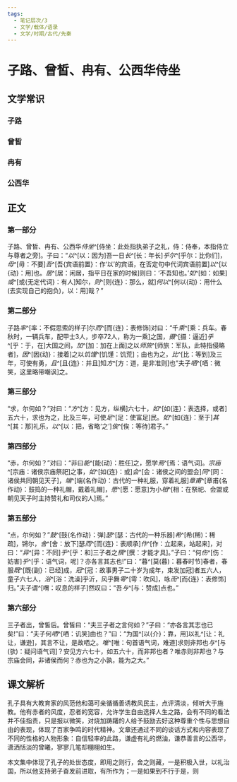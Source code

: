 ```yaml
---
tags:
  - 笔记层次/3
  - 文学/载体/语录
  - 文学/时期/古代/先秦
---
```


# 子路、曾皙、冉有、公西华侍坐
## 文学常识

### 子路

### 曾皙

### 冉有

### 公西华

## 正文

### 第一部分

子路、曾皙、冉有、公西华*侍坐*^[侍坐：此处指执弟子之礼，侍：侍奉，本指侍立与尊者之旁]。子曰：“*以*^[以：因为]吾一日*长*^[长：年长]*乎尔*^[乎尔：比你们]，*毋*^[毋：不要]*吾*^[吾{宾语前置}：作‘以’的宾语，在否定句中代词宾语前置]*以*^[以{动}：用]也。*居*^[居：闲居，指平日在家的时候]则曰：‘不吾知也。’*如*^[如：如果]*或*^[或{无定代词}：有人]知尔，*则*^[则{连}：那么，就]*何以*^[何以{动}：用什么(去实现自己的抱负)，以：用]哉？”

### 第二部分

子路*率*^[率：不假思索的样子]尔*而*^[而{连}：表修饰]对曰：“千*乘*^[乘：兵车。春秋时，一辆兵车，配甲士3人，步卒72人，称为一乘]之国，*摄*^[摄：逼近]*乎*^[乎：于，在]大国之间，*加*^[加：加在上面]之以*师旅*^[师旅：军队，此特指侵略者]，*因*^[因{动}：接着]之以*饥馑*^[饥馑：饥荒]；由也为之，*比*^[比：等到]及三年，可使有勇，*且*^[且{连}：并且]知*方*^[方：道，是非准则]也”夫子*哂*^[哂：微笑，这里略带嘲讽]之。

### 第三部分

“求，尔何如？”对曰：“*方*^[方：见方，纵横]六七十，*如*^[如{连}：表选择，或者]五六十，求也为之，比及三年，可使*足*^[足：使富足]民。*如*^[如{连}：至于]*其*^[其：那]礼乐，*以*^[以：把，省略‘之’]*俟*^[俟：等待]君子。”

### 第四部分

“赤，尔何如？”对曰：“非曰*能*^[能{动}：胜任]之，愿学*焉*^[焉：语气词]。*宗庙*^[宗庙：诸侯宗庙祭祀]之事，*如*^[如{连}：或]*会*^[会：诸侯之间的盟会]*同*^[同：诸侯共同朝见天子]，*端*^[端{名作动}：古代的一种礼服，穿着礼服]*章甫*^[章甫{名作动}：鼓捣的一种礼帽，戴着礼帽]，*愿*^[愿：愿意]为小*相*^[相：在祭祀、会盟或朝见天子时主持赞礼和司仪的人]焉。”

### 第五部分

“点，尔何如？”*鼓*^[鼓{名作动}：弹]*瑟*^[瑟：古代的一种乐器]*希*^[希(稀)：稀疏]，锵尔，*舍*^[舍：放下]瑟*而*^[而{连}：表顺承]*作*^[作：立起来，站起来]，对曰：“*异*^[异：不同]*乎*^[乎：和]三子者之*撰*^[撰：才能才具]。”子曰：“何*伤*^[伤：妨害]*乎*^[乎：语气词，呢]？亦各言其志也!”曰：“暮^[莫(暮)：暮春时节]春者，春服*既*^[既{副}：已经]成，*冠*^[冠：故事男子二十岁为成年，束发加冠]者五六人，童子六七人，*浴*^[浴：洗澡]乎沂，风乎舞*雩*^[雩：吹风]，咏*而*^[而{连}：表修饰]归。”夫子谓^[喟：叹息的样子]然叹曰：“吾*与*^[与：赞成]点也。”

### 第六部分

三子者出，曾皙后。曾皙曰：“夫三子者之言何如？”子曰：“亦各言其志也已矣!”曰：“夫子何*哂*^[哂：讥笑]由也？”曰：“为国^[以{介}：靠，用]以礼^[让：礼让，谦逊]，其言不让，是故哂之。*唯*^[唯：句首语气词，难道]求则非邦也*与*^[与(欤)：疑问语气词]？安见方六七十，如五六十，而非邦也者？唯赤则非邦也？与宗庙会同，非诸侯而何？赤也为之小孰，能为之大。”

## 课文解析

孔子具有大教育家的风范他和蔼可亲循循善诱教风民主，点评清淡，倾听大于施教。他有赤者的风度，忍者的宽容，允许学生自由选择人生之路，会有不同的看法并不佳指责，只是报以微笑，对烧加踌躇的人给予鼓励去好这种尊重个性与思想自由的表现，体现了百家争鸣的时代精神。文章还通过不同的谈话方式和内容表现了不同的性格的人物形象：自信轻率的此路，谦虚有礼的燃油，谦恭善言的公西华，潇洒恬淡的曾曦，寥寥几笔却栩栩如生。

本文集中体现了孔子的处世态度，即用之则行，舍之则藏，一是积极入世，以礼治国，所以他支持弟子奋发前进取，有所作为；一是如果到不行于是，则
